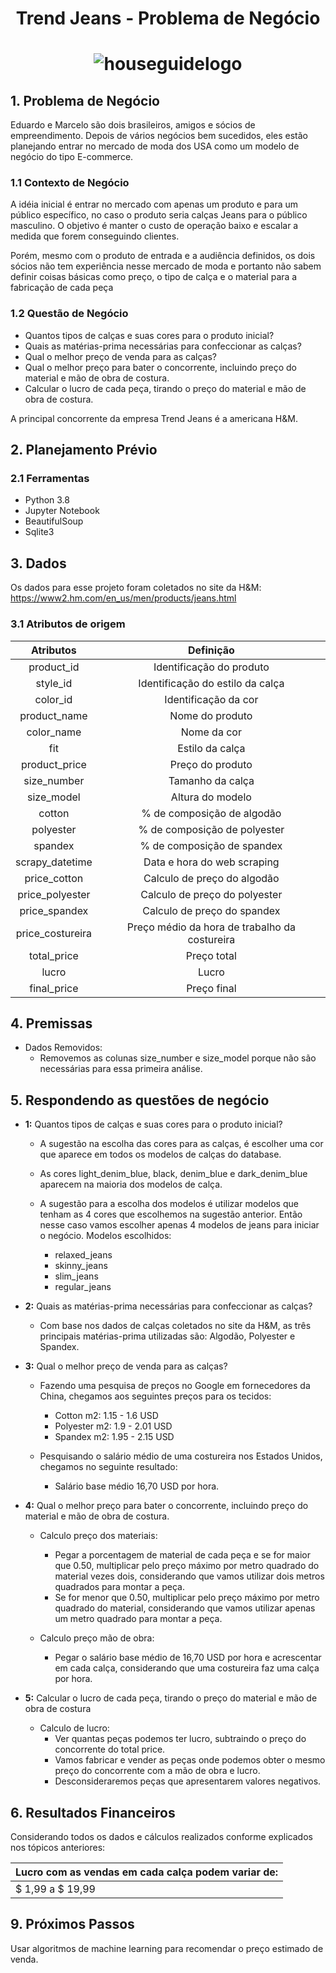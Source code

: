 <h1 align="center">
  Trend Jeans - Problema de Negócio
</h1>

<h1 align="center">
  <img alt="houseguidelogo" title="#logo" src="./images/trend_jeans.jpg" />
</h1>

## 1. Problema de Negócio
    
Eduardo e Marcelo são dois brasileiros, amigos e sócios de empreendimento. Depois de vários negócios bem sucedidos, eles estão planejando entrar no mercado de moda dos USA como um modelo de negócio do tipo E-commerce.

### 1.1 Contexto de Negócio
A idéia inicial é entrar no mercado com apenas um produto e para um público específico, no caso o produto seria calças Jeans para o público masculino. O objetivo é manter o custo de operação baixo e escalar a medida que forem conseguindo clientes.

Porém, mesmo com o produto de entrada e a audiência definidos, os dois sócios não tem experiência nesse mercado de moda e portanto não sabem definir coisas básicas como preço, o tipo de calça e o material para a fabricação de cada peça

### 1.2 Questão de Negócio
   - Quantos tipos de calças e suas cores para o produto inicial?
   - Quais as matérias-prima necessárias para confeccionar as calças?
   - Qual o melhor preço de venda para as calças?
   - Qual o melhor preço para bater o concorrente, incluindo preço do material e mão de obra de costura.
   - Calcular o lucro de cada peça, tirando o preço do material e mão de obra de costura.
   
   A principal concorrente da empresa Trend Jeans é a americana H&M.

## 2. Planejamento Prévio

### 2.1 Ferramentas
  - Python 3.8
  - Jupyter Notebook
  - BeautifulSoup
  - Sqlite3

## 3. Dados
Os dados para esse projeto foram coletados no site da H&M: https://www2.hm.com/en_us/men/products/jeans.html

### 3.1 Atributos de origem

|    Atributos    |                         Definição                            |
| :-------------: | :----------------------------------------------------------: |
|   product_id    |                   Identificação do produto                   |
|    style_id     |                Identificação do estilo da calça              |
|    color_id     |                     Identificação da cor                     |
|  product_name   |                      Nome do produto                         |
|   color_name    |                        Nome da cor                           |
|      fit        |                      Estilo da calça                         |
|  product_price  |                     Preço do produto                         |
|   size_number   |                     Tamanho da calça                         |
|    size_model   |                     Altura do modelo                         |
|     cotton      |                 % de composição de algodão                   |
|    polyester    |                % de composição de polyester                  |
|     spandex     |                 % de composição de spandex                   |
| scrapy_datetime |                Data e hora do web scraping                   |
|   price_cotton  |                Calculo de preço do algodão                   |
| price_polyester |               Calculo de preço do polyester                  |
|  price_spandex  |                Calculo de preço do spandex                   |
|price_costureira |         Preço médio da hora de trabalho da costureira        |
|  total_price    |                        Preço total                           |
|      lucro      |                          Lucro                               |
|  final_price    |                        Preço final                           |


## 4. Premissas

- Dados Removidos: 
    - Removemos as colunas size_number e size_model porque não são necessárias para essa primeira análise.

## 5. Respondendo as questões de negócio

   - **1:** Quantos tipos de calças e suas cores para o produto inicial?
   
      - A sugestão na escolha das cores para as calças, é escolher uma cor que aparece em todos os modelos de calças do database.
      - As cores light_denim_blue, black, denim_blue e dark_denim_blue aparecem na maioria dos modelos de calça.
      
      - A sugestão para a escolha dos modelos é utilizar modelos que tenham as 4 cores que escolhemos na sugestão anterior.
        Então nesse caso vamos escolher apenas 4 modelos de jeans para iniciar o negócio.
        Modelos escolhidos:
        - relaxed_jeans
        - skinny_jeans
        - slim_jeans
        - regular_jeans


   - **2:** Quais as matérias-prima necessárias para confeccionar as calças?
   
      - Com base nos dados de calças coletados no site da H&M, as três principais matérias-prima utilizadas são: Algodão, Polyester e Spandex.


   - **3:** Qual o melhor preço de venda para as calças?
     
      - Fazendo uma pesquisa de preços no Google em fornecedores da China, chegamos aos seguintes preços para os tecidos:
        - Cotton m2: 1.15 - 1.6 USD
        - Polyester m2: 1.9 - 2.01 USD
        - Spandex m2: 1.95 - 2.15 USD
        
      - Pesquisando o salário médio de uma costureira nos Estados Unidos, chegamos no seguinte resultado:
        - Salário base médio 16,70 USD por hora.


   - **4:** Qual o melhor preço para bater o concorrente, incluindo preço do material e mão de obra de costura.
      
      - Calculo preço dos materiais:
        - Pegar a porcentagem de material de cada peça e se for maior que 0.50, multiplicar pelo preço máximo por metro quadrado do material vezes dois, considerando que vamos utilizar dois metros quadrados para montar a peça.
        - Se for menor que 0.50, multiplicar pelo preço máximo por metro quadrado do material, considerando que vamos utilizar apenas um metro quadrado para montar a peça.
      
      - Calculo preço mão de obra:
        - Pegar o salário base médio de 16,70 USD por hora e acrescentar em cada calça, considerando que uma costureira faz uma calça por hora.
   
   - **5:** Calcular o lucro de cada peça, tirando o preço do material e mão de obra de costura
      
      - Calculo de lucro:
        - Ver quantas peças podemos ter lucro, subtraindo o preço do concorrente do total price.
        - Vamos fabricar e vender as peças onde podemos obter o mesmo preço do concorrente com a mão de obra e lucro.
        - Desconsideraremos peças que apresentarem valores negativos.


## 6. Resultados Financeiros 

Considerando todos os dados e cálculos realizados conforme explicados nos tópicos anteriores:


|   Lucro com as vendas em cada calça podem variar de:   |
|--------------------------------------------------------|
|                    $ 1,99 a $ 19,99                    |


## 9. Próximos Passos

 Usar algoritmos de machine learning para recomendar o preço estimado de venda.
